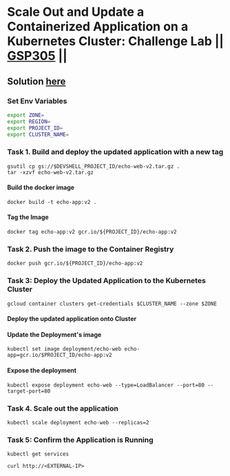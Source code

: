 
# Scale Out and Update a Containerized Application on a Kubernetes Cluster: Challenge Lab || [GSP305](https://www.cloudskillsboost.google/focuses/1739?parent=catalog) ||

## Solution [here]()
### Set Env Variables ###
``` bash
export ZONE=
export REGION=
export PROJECT_ID=
export CLUSTER_NAME=
```
### Task 1. Build and deploy the updated application with a new tag ###
```
gsutil cp gs://$DEVSHELL_PROJECT_ID/echo-web-v2.tar.gz .
tar -xzvf echo-web-v2.tar.gz
```
#### Build the docker image ####
```
docker build -t echo-app:v2 .
```
#### Tag the Image ####
```
docker tag echo-app:v2 gcr.io/${PROJECT_ID}/echo-app:v2
```
### Task 2. Push the image to the Container Registry ###
```
docker push gcr.io/${PROJECT_ID}/echo-app:v2
```
### Task 3: Deploy the Updated Application to the Kubernetes Cluster ###
```
gcloud container clusters get-credentials $CLUSTER_NAME --zone $ZONE
```
#### Deploy the updated application onto Cluster ####
#### Update the Deployment's image ####
```
kubectl set image deployment/echo-web echo-app=gcr.io/$PROJECT_ID/echo-app:v2

```
#### Expose the deployment ####
```
kubectl expose deployment echo-web --type=LoadBalancer --port=80 --target-port=80
```
### Task 4. Scale out the application ###
```
kubectl scale deployment echo-web --replicas=2
```
### Task 5: Confirm the Application is Running ###
```
kubectl get services
```
```
curl http://<EXTERNAL-IP>
```


